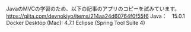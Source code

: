 JavaのMVCの学習のため、以下の記事のアプリのコピーを試みています。
https://qiita.com/devnokiyo/items/214aa24d60764f0f55f6
Java：　15.0.1
Docker Desktop (Mac): 4.7.1
Eclipse (Spring Tool Suite 4)
